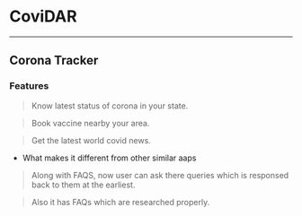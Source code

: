 # CoviDAR

---
Corona Tracker
---
### Features
> Know latest status of corona in your state.

> Book vaccine nearby your area.

> Get the latest world covid news.

 * What makes it different from other similar aaps

> Along with FAQS,
 now user can ask there queries
 which is responsed back to them at the earliest.

> Also it has FAQs which are researched properly.
